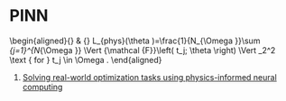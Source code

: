 # PINN

\begin{aligned}{} & {} L_{phys}(\theta )=\frac{1}{N_{\Omega }}\sum _{j=1}^{N_{\Omega }} \Vert {\mathcal {F}}\left( t_j; \theta \right) \Vert _2^2 \text { for } t_j \in \Omega . \end{aligned}

1. [Solving real-world optimization tasks using physics-informed neural computing](https://doi.org/10.1038/s41598-023-49977-3)
